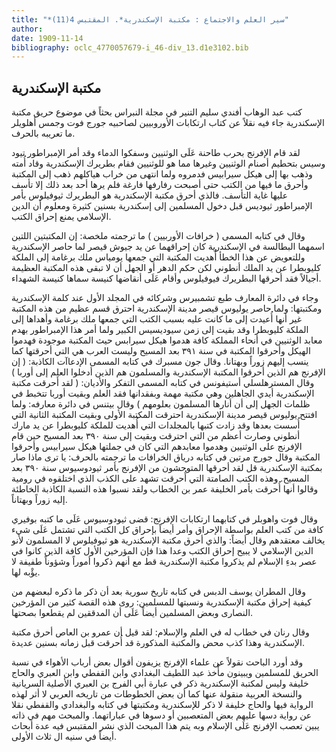 ```yaml
---
title: "*سير العلم والاجتماع : مكتبة الإسكندرية*. المقتبس 4(11)"
author: 
date: 1909-11-14
bibliography: oclc_4770057679-i_46-div_13.d1e3102.bib
---
```




##  مكتبة الإسكندرية 


 كتب  عبد الوهاب أفندي سليم التنير  في مجلة  النبراس  بحثاً  في موضوع حريق مكتبة الإسكندرية جاء فيه نقلاً عن كتاب ارتكابات الأوروبيين لصاحبيه جورج فوت وجمس أهلويلر ما تعريبه بالحرف. 

 لقد قام الإفرنج بحرب طاحنة عَلَى الوثنيين وسفكوا الدماء وقد أمر الإمبراطور تيود وسيس بتحطيم أصنام الوثنيين وغيرها مما هو للوثنيين فقام بطريرك الإسكندرية وقاد أُمته وذهب بها إلى هيكل سيرابيس فدمروه ولما انتهى من خراب هياكلهم ذهب إلى المكتبة   وأحرق ما فيها من الكتب حتى أصبحت رفارفها فارغة فلم يرها  أحد  بعد ذلك إلا تأسف   عليها غاية التأسف. فالذي أحرق مكتبة الإسكندرية هو البطريرك ثيوفيلوس بأمر الإمبراطور ثيوديس قبل دخول المسلمين إلى إسكندرية بسنين كثيرة ومعلوم أن الدين الإسلامي يمنع إحراق الكتب. 

 وقال في كتابه المسمى ( خرافات الأوربيين ) ما ترجمته ملخصة: إن المكتبتين اللتين اسمهما البطالسة في الإسكندرية كان إحراقهما عن يد جيوش قيصر لما حاصر الإسكندرية وللتعويض عن هذا الخطأ أُهديت المكتبة التي جمعها يومياس ملك برغامة إلى الملكة كليوبطرا عن يد الملك أنطوني لكن حكم الدهر أو الجهل أن لا تبقى هذه المكتبة العظيمة أجيالاً فقد أحرقها البطريرك فيوفيلوس وأقام عَلَى أنقاضها كنيسة سماها كنيسة الشهداء. 

 وجاء في دائرة المعارف طبع تشمبيرس وشركائه في المجلد الأول عند كلمة الإسكندرية ومكتبتها: ولما حاصر يوليوس قيصر مدينة الإسكندرية احترق قسم عظيم من هذه المكتبة غير أنها أُعيدت إلى ما كانت عليه بسبب الكتب التي جمعها ملك برغامة وأهداها إلى الملكة كليوبطرا وقد بقيت إلى زمن سيوديسيس الكبير ولما أمر هذا الإمبراطور بهدم معابد الوثنيين في أنحاء المملكة كافة هدموا هيكل سيرابس حيث المكتبة موجودة فهدموا الهيكل وأحرقوا المكتبة في سنة  ٣٩١  بعد المسيح وليست العرب هي التي أحرقتها كما ينسب إليهم زوراً وبهتانا. وقال جون مسبرك في كتابه المسمى الإدعاآت الكاذبة: ( إن الإفرنج هم الذين أحرقوا المكتبة الإسكندرية والمسلمون هم الذين أدخلوا العلم إلى أوربا ) وقال المسترهلسلي أستيفونس في كتابه المسمى التفكر والأديان: ( لقد أَحرقت مكتبة الإسكندرية أيدي الجاهلين وهي مكتبة مهمة وبفقدانها فقد العلم وبقيت أوربا تتخبط في ظلمات الجهل إلى أن أنارها المسلمون بعلومهم ) وقال بيتنس في دائرة معارفه: ولما افتتح يوليوس قيصر مدينة الإسكندرية احترقت المكتبة الأولى وبقيت المكتبة الثانية التي أُسست بعدها وقد زادت كتبها بالمجلدات التي أُهديت للملكة كليوبطرا عن يد مارك أنطوني وصارت أعظم من التي احترقت وبقيت إلى سنة  ٣٩٠  بعد المسيح حين قام الإفرنج على الوثنيين وهدموا معابدهم التي كان في جملتها هيكل سيرابيس وأحرقوا المكتبة وقال جورج مرتين في كتابه درياق الخرافات ما ترجمته بالحرف: يا ترى ماذا صار بمكتبة الإسكندرية قل لقد أحرقها المتوحشون من الإفرنج بأمر   ثيودوسيوس سنة  ٣٩٠  بعد المسيح. وهذه الكتب   الصامتة التي أُحرقت تشهد على الكذب الذي اختلقوه في رومية وقالوا أنها أُحرقت بأمر الخليفة عمر بن الخطاب ولقد نسبوا هذه النسبة الكاذبة الخاطئة إليه زوراً وبهتاناً. 

 وقال فوت واهوبلر في كتابهما ارتكابات الإفرنج: قضى ثيودوسيوس عَلَى ما كتبه بوفيري كافة من كتب العلم بواسطة الإحراق وأمر أيضاً بإحراق كل الكتب التي تشتمل عَلَى شيء يخالف معتقدهم وقال أيضاً: والذي أحرق مكتبة الإسكندرية هو ثيوفيلوس لا المسلمون لأنو الدين الإسلامي لا يبيح إحراق الكتب وعدا هذا فإن المؤرخين الأول كافة الذين كانوا في عصر بدءِ الإسلام لم يذكروا مكتبة الإسكندرية قط مع أنهم ذكروا أموراً وشؤوناً طفيفة لا يؤْبه لها. 

 وقال المطران يوسف الدبس في كتابه تاريخ سورية بعد أن ذكر ما ذكره لبعضهم من كيفية إحراق مكتبة الإسكندرية ونسبتها للمسلمين: روى هذه القصة كثير من المؤرخين النصارى وبعض المسلمين أيضاً عَلَى أن المدققين لم يقطعوا بصحتها. 

 وقال رنان في خطاب له في العلم والإسلام: لقد قيل أن عمرو بن العاص أحرق مكتبة الإسكندرية وهذا كذب محض والمكتبة المذكورة قد أُحرقت قبل زمانه بسنين عديدة. 

 وقد أورد الباحث نقولاً عن علماء الإفرنج يزيفون أقوال بعض أرباب الأهواء في نسبة الحريق للمسلمين ويبينون مأْخذ عبد اللطيف البغدادي وابن القفطي وابن العبري والحاج خليفة وليس لمكتبة الإسكندرية ذكر في عبارة أبي الفرج بن العبري الأصلية السريانية والنسخة العربية منقولة عنها كما أن بعض الخطوطات من تاريخه العربي لا أثر لهذه الرواية فيها والحاج خليفة لا ذكر للإسكندرية ومكتبتها في كتابه والبغدادي والقفطي نقلا عن رواية دسها عليهم بعض المتعصبين أو دسوها في عباراتهما. والمبحث مهم في ذاته يبين تعصب الإفرنج عَلَى الإسلام وبه يتم هذا المبحث الذي نشر المقتبس فيه عدة أبحاث أيضاً في سنيه ال  ثلاث  الأولى. 

